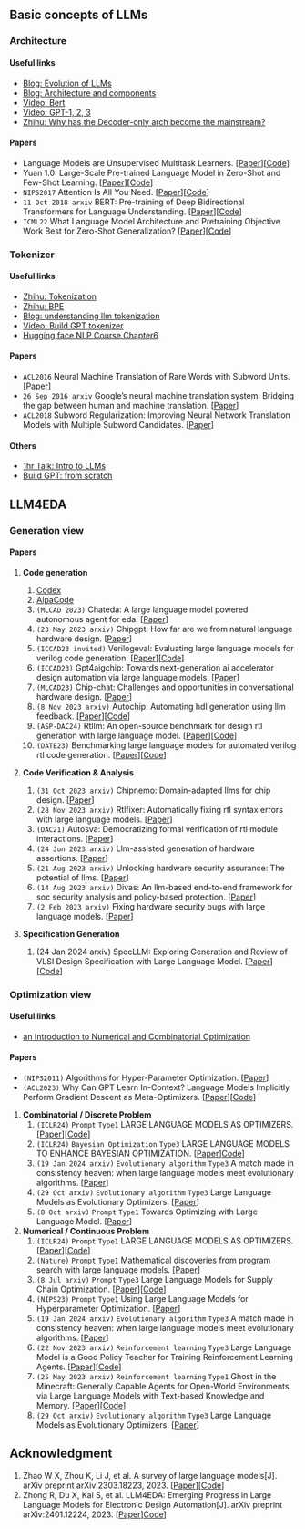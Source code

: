
## Basic concepts of LLMs

### Architecture

#### Useful links

* [Blog: Evolution of LLMs](https://www.appypie.com/blog/evolution-of-language-models)
* [Blog: Architecture and components](https://www.appypie.com/blog/architecture-and-components-of-llms)
* [Video: Bert](https://www.bilibili.com/video/BV1PL411M7eQ/?spm_id_from=333.999.0.0)
* [Video: GPT-1, 2, 3](https://www.bilibili.com/video/BV1AF411b7xQ/?spm_id_from=333.999.0.0&vd_source=2b905b37d387b9f810c2a9e64d914140)
* [Zhihu: Why has the Decoder-only arch become the mainstream?](https://www.zhihu.com/question/588325646/answer/3357252612)
#### Papers
* Language Models are Unsupervised Multitask Learners. [[Paper](https://d4mucfpksywv.cloudfront.net/better-language-models/language_models_are_unsupervised_multitask_learners.pdf)][[Code](https://github.com/openai/gpt-2)]
* Yuan 1.0: Large-Scale Pre-trained Language Model in Zero-Shot and Few-Shot Learning. [[Paper](https://arxiv.org/abs/2110.04725)][[Code](https://github.com/Shawn-IEITSystems/Yuan-1.0)]
* `NIPS2017` Attention Is All You Need. [[Paper](https://arxiv.org/abs/1706.03762)][[Code](https://github.com/tensorflow/tensor2tensor)]
* `11 Oct 2018 arxiv` BERT: Pre-training of Deep Bidirectional Transformers for Language Understanding. [[Paper](https://arxiv.org/abs/1810.04805)][[Code](https://github.com/google-research/bert)]
* `ICML22` What Language Model Architecture and Pretraining Objective Work Best for Zero-Shot Generalization? [[Paper](https://arxiv.org/abs/2204.05832)][[Code](https://github.com/bigscience-workshop/architecture-objective)]

### Tokenizer

#### Useful links
* [Zhihu: Tokenization](https://zhuanlan.zhihu.com/p/626080766)
* [Zhihu: BPE](https://zhuanlan.zhihu.com/p/424631681)
* [Blog: understanding llm tokenization](https://christophergs.com/blog/understanding-llm-tokenization)
* [Video: Build GPT tokenizer](https://www.youtube.com/watch?v=zduSFxRajkE)
* [Hugging face NLP Course Chapter6](https://huggingface.co/learn/nlp-course/chapter6/1?fw=pt)

#### Papers
* `ACL2016` Neural Machine Translation of Rare Words with Subword Units. [[Paper](https://arxiv.org/abs/1508.07909)]
* `26 Sep 2016 arxiv` Google’s neural machine translation system: Bridging the gap between human and machine translation. [[Paper](https://arxiv.org/abs/1609.08144)]
* `ACL2018` Subword Regularization: Improving Neural Network Translation Models with Multiple Subword Candidates. [[Paper](https://arxiv.org/abs/1804.10959)]

#### Others
* [1hr Talk: Intro to LLMs](https://www.youtube.com/watch?v=zjkBMFhNj_g)
* [Build GPT: from scratch](https://www.youtube.com/watch?v=kCc8FmEb1nY&t=5435s)


## LLM4EDA

### Generation view

#### Papers
1. **Code generation**

   1. [Codex](https://arxiv.org/abs/2107.03374)
   2. [AlpaCode](https://arxiv.org/abs/2203.07814)
   3. `(MLCAD 2023)` Chateda: A large language model powered autonomous agent for eda. [[Paper](https://arxiv.org/abs/2308.10204)]
   4. `(23 May 2023 arxiv)` Chipgpt: How far are we from natural language hardware design. [[Paper](https://arxiv.org/pdf/2305.14019.pdf)]
   5. `(ICCAD23 invited)` Verilogeval: Evaluating large language models for verilog code generation. [[Paper](https://arxiv.org/pdf/2309.07544.pdf)][[Code](https://github.com/NVlabs/verilog-eval)]
   6. `(ICCAD23)` Gpt4aigchip: Towards next-generation ai accelerator design automation via large language models. [[Paper](https://arxiv.org/pdf/2309.10730.pdf)]
   7. `(MLCAD23)` Chip-chat: Challenges and  opportunities in conversational hardware design. [[Paper](https://arxiv.org/abs/2305.13243)]
   8. `(8 Nov 2023 arxiv)` Autochip: Automating hdl generation using llm feedback. [[Paper](https://arxiv.org/abs/2311.04887)][[Code](https://github.com/shailja-thakur/AutoChip)]
   9. `(ASP-DAC24)` Rtllm: An open-source benchmark for design rtl generation with large language model. [[Paper](https://arxiv.org/pdf/2308.05345.pdf)][[Code](https://github.com/hkust-zhiyao/RTLLM)]
   10. `(DATE23)` Benchmarking large language models for automated verilog rtl code generation.  [[Paper](https://arxiv.org/pdf/2212.11140.pdf)][[Code](https://github.com/shailja-thakur/VGen)]

2. **Code Verification & Analysis**
   1. `(31 Oct 2023 arxiv)` Chipnemo: Domain-adapted llms for chip design. [[Paper](https://arxiv.org/pdf/2311.00176.pdf)]
   2. `(28 Nov 2023 arxiv)` Rtlfixer: Automatically fixing rtl syntax errors with large language models. [[Paper](https://arxiv.org/abs/2311.16543)]
   3. `(DAC21)` Autosva: Democratizing formal verification of rtl module interactions. [[Paper](https://arxiv.org/abs/2104.04003)]
   4. `(24 Jun 2023 arxiv)` Llm-assisted generation of hardware assertions. [[Paper](https://arxiv.org/abs/2306.14027)]
   5. `(21 Aug 2023 arxiv)` Unlocking hardware security assurance: The potential of llms. [[Paper](https://arxiv.org/abs/2308.11042)]
   6. `(14 Aug 2023 arxiv)` Divas: An llm-based end-to-end framework for soc security analysis and policy-based protection. [[Paper](https://arxiv.org/abs/2308.06932)]
   7. `(2 Feb 2023 arxiv)` Fixing hardware security bugs with large language models. [[Paper](https://arxiv.org/abs/2302.01215)]

3. **Specification Generation**
   1. (24 Jan 2024 arxiv) SpecLLM: Exploring Generation and Review of VLSI Design
Specification with Large Language Model. [[Paper](https://arxiv.org/pdf/2401.13266.pdf)][[Code](https://github.com/hkust-zhiyao/SpecLLM/tree/main)]

### Optimization view

#### Useful links
* [an Introduction to Numerical and Combinatorial Optimization](https://people.rennes.inria.fr/Eric.Fabre/Papiers/NumOpt.pdf)

#### Papers

* `(NIPS2011)` Algorithms for Hyper-Parameter Optimization. [[Paper](https://papers.nips.cc/paper_files/paper/2011/file/86e8f7ab32cfd12577bc2619bc635690-Paper.pdf)]
* `(ACL2023)` Why Can GPT Learn In-Context? Language Models Implicitly Perform Gradient Descent as Meta-Optimizers. [[Paper](https://arxiv.org/abs/2212.10559)][[Code](https://github.com/microsoft/LMOps/tree/main/understand_icl)]
1. **Combinatorial / Discrete Problem**
   1. `(ICLR24)` `Prompt` `Type1` LARGE LANGUAGE MODELS AS OPTIMIZERS. [[Paper](https://arxiv.org/abs/2309.03409)][[Code](https://github.com/google-deepmind/opro)]
   2. `(ICLR24)` `Bayesian Optimization` `Type3` LARGE LANGUAGE MODELS TO ENHANCE BAYESIAN OPTIMIZATION. [[Paper](https://arxiv.org/abs/2402.03921)][Code](https://github.com/tennisonliu/LLAMBO)]
   3. `(19 Jan 2024 arxiv)` `Evolutionary algorithm` `Type3` A match made in consistency heaven: when large language models meet evolutionary algorithms. [[Paper](https://arxiv.org/abs/2401.10510)]
   4. `(29 Oct arxiv)` `Evolutionary algorithm` `Type3` Large Language Models as Evolutionary Optimizers. [[Paper](https://arxiv.org/abs/2310.19046)]
   5. `(8 Oct arxiv)` `Prompt` `Type1` Towards Optimizing with Large Language Model. [[Paper](https://arxiv.org/abs/2310.05204)]
2. **Numerical / Continuous Problem**
   1. `(ICLR24)` `Prompt` `Type1` LARGE LANGUAGE MODELS AS OPTIMIZERS. [[Paper](https://arxiv.org/abs/2309.03409)][[Code](https://github.com/google-deepmind/opro)]
   2. `(Nature)` `Prompt` `Type1` Mathematical discoveries from program search with large language models. [[Paper](https://www.nature.com/articles/s41586-023-06924-6)]
   3. `(8 Jul arxiv)` `Prompt` `Type3` Large Language Models for Supply Chain Optimization. [[Paper](https://arxiv.org/abs/2307.03875)][[Code](https://github.com/microsoft/OptiGuide)]
   4. `(NIPS23)` `Prompt` `Type1` Using Large Language Models for Hyperparameter Optimization. [[Paper](https://arxiv.org/abs/2312.04528)]
   5. `(19 Jan 2024 arxiv)` `Evolutionary algorithm` `Type3` A match made in consistency heaven: when large language models meet evolutionary algorithms. [[Paper](https://arxiv.org/abs/2401.10510)]
   6. `(22 Nov 2023 arxiv)` `Reinforcement learning` `Type3` Large Language Model is a Good Policy Teacher for Training Reinforcement Learning Agents. [[Paper](https://arxiv.org/abs/2311.13373)][[Code](https://github.com/ZJLAB-AMMI/LLM4Teach)]
   7. `(25 May 2023 arxiv)` `Reinforcement learning` `Type1` Ghost in the Minecraft: Generally Capable Agents for Open-World Environments via Large Language Models with Text-based Knowledge and Memory. [[Paper](https://arxiv.org/abs/2305.17144)][[Code](https://github.com/OpenGVLab/GITM)]
   8. `(29 Oct arxiv)` `Evolutionary algorithm` `Type3` Large Language Models as Evolutionary Optimizers. [[Paper](https://arxiv.org/abs/2310.19046)]
## Acknowledgment
1. Zhao W X, Zhou K, Li J, et al. A survey of large language models[J]. arXiv preprint arXiv:2303.18223, 2023. [[Paper](https://arxiv.org/abs/2303.18223)][[Code](https://github.com/RUCAIBox/LLMSurvey)]
2. Zhong R, Du X, Kai S, et al. LLM4EDA: Emerging Progress in Large Language Models for Electronic Design Automation[J]. arXiv preprint arXiv:2401.12224, 2023. [[Paper](https://arxiv.org/pdf/2401.12224.pdf)][Code](https://github.com/Thinklab-SJTU/Awesome-LLM4EDA)]